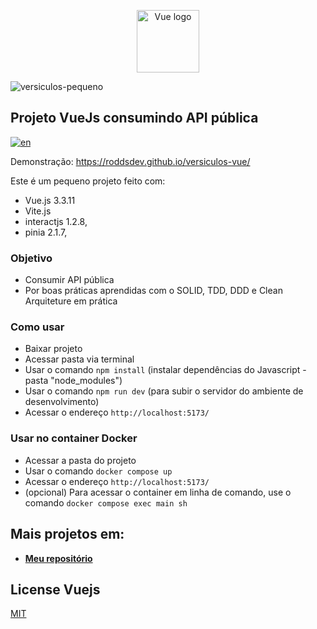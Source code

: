 <p align="center"><a href="https://vuejs.org" target="_blank" rel="noopener noreferrer"><img width="100" src="https://vuejs.org/images/logo.png" alt="Vue logo"></a></p>

![versiculos-pequeno](https://github.com/roddsdev/versiculos-vue/assets/148573340/761733f0-e06c-4c55-b70b-6cb562717ed6)


## Projeto VueJs consumindo API pública
[![en](https://img.shields.io/badge/lang-en-red.svg)](https://github.com/roddsdev/versiculos-vue/blob/main/README.en.md)

Demonstração: https://roddsdev.github.io/versiculos-vue/

Este é um pequeno projeto feito com:

- Vue.js 3.3.11
- Vite.js
- interactjs 1.2.8,
- pinia 2.1.7,


### Objetivo

- Consumir API pública
- Por boas práticas aprendidas com o SOLID, TDD, DDD e Clean Arquiteture em prática

### Como usar

- Baixar projeto
- Acessar pasta via terminal
- Usar o comando `npm install` (instalar dependências do Javascript - pasta "node_modules")
- Usar o comando `npm run dev` (para subir o servidor do ambiente de desenvolvimento)
- Acessar o endereço `http://localhost:5173/`

### Usar no container Docker

- Acessar a pasta do projeto
- Usar o comando `docker compose up`
- Acessar o endereço `http://localhost:5173/`
- (opcional) Para acessar o container em linha de comando, use o comando `docker compose exec main sh`

## Mais projetos em:

- **[Meu repositório](https://github.com/roddsdev?tab=repositories)**

## License Vuejs

[MIT](https://opensource.org/licenses/MIT)

